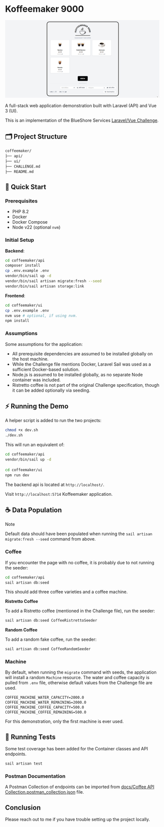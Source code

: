 # Koffeemaker 9000

![Koffeemaker 9000](./featured.png)

A full-stack web application demonstration built with Laravel (API) and Vue 3 (UI).

This is an implementation of the BlueShore Services [Laravel/Vue Challenge](https://github.com/BlueShores-Services/laravel-vue-challenge).

## 🗂️ Project Structure

```bash
coffeemaker/
├── api/
├── ui/
├── CHALLENGE.md
├── README.md
```

## 🚀 Quick Start

### Prerequisites

- PHP 8.2
- Docker
- Docker Compose
- Node v22 (optional `nvm`)

### Initial Setup

**Backend**:

```bash
cd coffeemaker/api
composer install
cp .env.example .env
vendor/bin/sail up -d
vendor/bin/sail artisan migrate:fresh --seed
vendor/bin/sail artisan storage:link
```

**Frontend**:

```bash
cd coffeemaker/ui
cp .env.example .env
nvm use # optional, if using nvm.
npm install
```

### Assumptions

Some assumptions for the application:

- All prerequisite dependencies are assumed to be installed globally on the host machine.
- While the Challenge file mentions Docker, Laravel Sail was used as a sufficient Docker-based solution.
- Node.js is assumed to be installed globally, as no separate Node container was included.
- Ristretto coffee is not part of the original Challenge specification, though it can be added optionally via seeding.

## ⚡ Running the Demo

A helper script is added to run the two projects:

```bash
chmod +x dev.sh
./dev.sh
```

This will run an equivalent of:

```bash
cd coffeemaker/api
vendor/bin/sail up -d

cd coffeemaker/ui
npm run dev
```

The backend api is located at `http://localhost/`.

Visit `http://localhost:5714` Koffeemaker application.

## ☕  Data Population

> [!NOTE] 
> Default data should have been populated when running the `sail artisan migrate:fresh --seed` command from above.

### Coffee

If you encounter the page with no coffee, it is probably due to not running the seeder:

```bash
cd coffeemaker/api
sail artisan db:seed
```

This should add three coffee varieties and a coffee machine.

**Ristretto Coffee**

To add a Ristretto coffee (mentioned in the Challenge file), run the seeder:

```bash
sail artisan db:seed CoffeeRistrettoSeeder
```

**Random Coffee**

To add a random fake coffee, run the seeder:

```bash
sail artisan db:seed CoffeeRandomSeeder
```

### Machine

By default, when running the `migrate` command with seeds, the application will install a random `Machine` resource.
The water and coffee capacity is pulled from `.env` file, otherwise default values from the Challenge file are used.

```dotenv
COFFEE_MACHINE_WATER_CAPACITY=2000.0
COFFEE_MACHINE_WATER_REMAINING=2000.0
COFFEE_MACHINE_COFFEE_CAPACITY=500.0
COFFEE_MACHINE_COFFEE_REMAINING=500.0
```

For this demonstration, only the first machine is ever used.

## 🧪 Running Tests

Some test coverage has been added for the Container classes and API endpoints.

```bash
sail artisan test
```

### Postman Documentation

A Postman Collection of endpoints can be imported from [docs/Coffee API Collection.postman_collection.json](docs/Coffee%20API%20Collection.postman_collection.json) file.

## Conclusion

Please reach out to me if you have trouble setting up the project locally.
